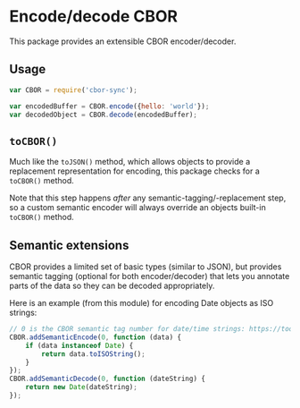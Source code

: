 # Encode/decode CBOR

This package provides an extensible CBOR encoder/decoder.

## Usage

```javascript
var CBOR = require('cbor-sync');

var encodedBuffer = CBOR.encode({hello: 'world'});
var decodedObject = CBOR.decode(encodedBuffer);
```

## `toCBOR()`

Much like the `toJSON()` method, which allows objects to provide a replacement representation for encoding, this package checks for a `toCBOR()` method.

Note that this step happens *after* any semantic-tagging/-replacement step, so a custom semantic encoder will always override an objects built-in `toCBOR()` method.

## Semantic extensions

CBOR provides a limited set of basic types (similar to JSON), but provides semantic tagging (optional for both encoder/decoder) that lets you annotate parts of the data so they can be decoded appropriately.

Here is an example (from this module) for encoding Date objects as ISO strings:

```javascript
// 0 is the CBOR semantic tag number for date/time strings: https://tools.ietf.org/html/rfc7049#section-2.4
CBOR.addSemanticEncode(0, function (data) {
	if (data instanceof Date) {
		return data.toISOString();
	}
});
CBOR.addSemanticDecode(0, function (dateString) {
	return new Date(dateString);
});
```